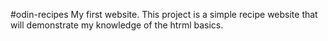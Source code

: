 #odin-recipes
My first website. This project is a simple recipe website that will demonstrate my knowledge of the htrml basics.